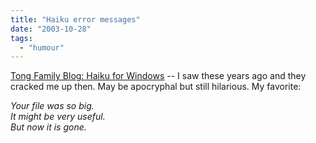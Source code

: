 ```yaml
---
title: "Haiku error messages"
date: "2003-10-28"
tags: 
  - "humour"
---
```


[Tong Family Blog: Haiku for Windows](http://www.tongfamily.com/guide_to_pcs/001152.html "Tong Family Blog: Haiku for Windows") -- I saw these years ago and they cracked me up then. May be apocryphal but still hilarious. My favorite:  
  
_Your file was so big.  
It might be very useful.  
But now it is gone._
